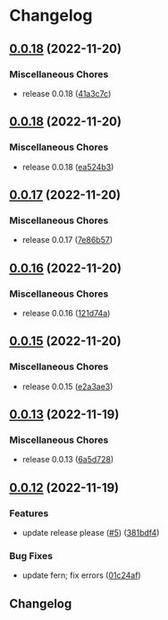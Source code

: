 # Changelog

## [0.0.18](https://github.com/flipt-io/flipt-api/compare/0.0.18...0.0.18) (2022-11-20)


### Miscellaneous Chores

* release 0.0.18 ([41a3c7c](https://github.com/flipt-io/flipt-api/commit/41a3c7c13b4429e32eb85a3c5927cd774e17e2fe))

## [0.0.18](https://github.com/flipt-io/flipt-api/compare/0.0.17...0.0.18) (2022-11-20)


### Miscellaneous Chores

* release 0.0.18 ([ea524b3](https://github.com/flipt-io/flipt-api/commit/ea524b3e0c025f5c751c1f6c8fd82dafa56ecb55))

## [0.0.17](https://github.com/flipt-io/flipt-api/compare/0.0.16...0.0.17) (2022-11-20)


### Miscellaneous Chores

* release 0.0.17 ([7e86b57](https://github.com/flipt-io/flipt-api/commit/7e86b5714552298ca9474aab1b39109820d0547b))

## [0.0.16](https://github.com/flipt-io/flipt-api/compare/0.0.15...0.0.16) (2022-11-20)


### Miscellaneous Chores

* release 0.0.16 ([121d74a](https://github.com/flipt-io/flipt-api/commit/121d74a0c6e38c824e0656947aad616f4407c727))

## [0.0.15](https://github.com/flipt-io/flipt-api/compare/0.0.13...0.0.15) (2022-11-20)


### Miscellaneous Chores

* release 0.0.15 ([e2a3ae3](https://github.com/flipt-io/flipt-api/commit/e2a3ae3dc93a9824a79f4108c5eaa732dee6ddf4))

## [0.0.13](https://github.com/flipt-io/flipt-api/compare/0.0.12...0.0.13) (2022-11-19)


### Miscellaneous Chores

* release 0.0.13 ([6a5d728](https://github.com/flipt-io/flipt-api/commit/6a5d7280aefa8d9060747c7b912e56b114e69329))

## [0.0.12](https://github.com/flipt-io/flipt-api/compare/0.0.11...0.0.12) (2022-11-19)


### Features

* update release please ([#5](https://github.com/flipt-io/flipt-api/issues/5)) ([381bdf4](https://github.com/flipt-io/flipt-api/commit/381bdf45ec1d4c6cbb9d7c927e15c0f426f7f27b))


### Bug Fixes

* update fern; fix errors ([01c24af](https://github.com/flipt-io/flipt-api/commit/01c24af317610e6389ff561ea1e0068c09563172))

## Changelog
